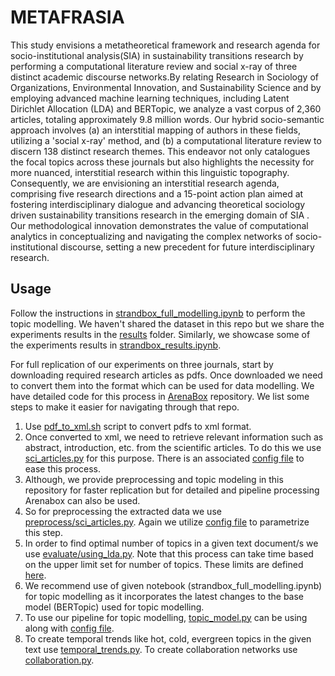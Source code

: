 # METAFRASIA

This study envisions a metatheoretical framework and research agenda for socio-institutional analysis(SIA) in sustainability transitions research by performing a computational literature review and social x-ray of three distinct academic discourse networks.By relating Research in Sociology of Organizations, Environmental Innovation, and Sustainability Science and by employing advanced machine learning techniques, including Latent Dirichlet Allocation (LDA) and BERTopic, we analyze a vast corpus of 2,360 articles, totaling approximately 9.8 million words. Our hybrid socio-semantic approach involves (a) an interstitial mapping of authors in these fields, utilizing a 'social x-ray' method, and (b) a computational literature review to discern 138 distinct research themes. This endeavor not only catalogues the focal topics across these journals but also highlights the necessity for more nuanced, interstitial research within this linguistic topography. Consequently, we are envisioning an interstitial research agenda, comprising five research directions and a 15-point action plan aimed at fostering interdisciplinary dialogue and advancing theoretical sociology driven sustainability transitions research in the emerging domain of SIA . Our methodological innovation demonstrates the value of computational analytics in conceptualizing and navigating the complex networks of socio-institutional discourse, setting a new precedent for future interdisciplinary research.

## Usage

Follow the instructions in [strandbox_full_modelling.ipynb](strandbox_full_modelling.ipynb) to perform the topic modelling. We haven't shared the dataset in this repo but we share the experiments results in the [results](results) folder. Similarly, we showcase some of the experiments results in [strandbox_results.ipynb](strandbox_results.ipynb).

For full replication of our experiments on three journals, start by downloading required research
articles as pdfs. Once downloaded we need to convert them into the format which can be used for 
data modelling. We have detailed code for this process in [ArenaBox](https://github.com/arenabox/ArenaBox/tree/main) repository. We list some steps
to make it easier for navigating through that repo.

1. Use [pdf_to_xml.sh](https://github.com/arenabox/ArenaBox/blob/bd79ef99e7d2f19490a2f42a738348bcd80fea85/src/data/collection/pdf_to_xml.sh) script to convert pdfs to xml format.
2. Once converted to xml, we need to retrieve relevant information such as abstract, introduction, etc. from the scientific articles. To do this we use [sci_articles.py](https://github.com/arenabox/ArenaBox/blob/bd79ef99e7d2f19490a2f42a738348bcd80fea85/src/data/extraction/sci_articles.py) for this purpose. There is an associated [config file](https://github.com/arenabox/ArenaBox/blob/bd79ef99e7d2f19490a2f42a738348bcd80fea85/configs/data/extraction/sci_articles.yaml) to ease this process.
3. Although, we provide preprocessing and topic modeling in this repository for faster replication but for detailed and pipeline processing Arenabox can also be used.
4. So for preprocessing the extracted data we use [preprocess/sci_articles.py](https://github.com/arenabox/ArenaBox/blob/bd79ef99e7d2f19490a2f42a738348bcd80fea85/src/data/preprocess/sci_articles.py). Again we utilize [config file](https://github.com/arenabox/ArenaBox/blob/bd79ef99e7d2f19490a2f42a738348bcd80fea85/configs/data/preprocess/sci_articles.yaml) to parametrize this step.
5. In order to find optimal number of topics in a given text document/s we use [evaluate/using_lda.py](https://github.com/arenabox/ArenaBox/blob/bd79ef99e7d2f19490a2f42a738348bcd80fea85/src/evaluate/using_lda.py). Note that this process can take time based on the upper limit set for number of topics. These limits are defined [here](https://github.com/arenabox/ArenaBox/blob/bd79ef99e7d2f19490a2f42a738348bcd80fea85/configs/evaluate/lda.yaml).
6. We recommend use of given notebook (strandbox_full_modelling.ipynb) for topic modelling as it incorporates the latest changes to the base model (BERTopic) used for topic modelling.
7. To use our pipeline for topic modelling, [topic_model.py](https://github.com/arenabox/ArenaBox/blob/bd79ef99e7d2f19490a2f42a738348bcd80fea85/src/train/topic_model.py) can be using along with [config file](https://github.com/arenabox/ArenaBox/blob/bd79ef99e7d2f19490a2f42a738348bcd80fea85/configs/train/base.yaml).
8. To create temporal trends like hot, cold, evergreen topics in the given text use [temporal_trends.py](https://github.com/arenabox/ArenaBox/blob/bd79ef99e7d2f19490a2f42a738348bcd80fea85/src/analyze/temporal_trends.py). To create collaboration networks use [collaboration.py](https://github.com/arenabox/ArenaBox/blob/bd79ef99e7d2f19490a2f42a738348bcd80fea85/src/vizualize/colaboration.py).
